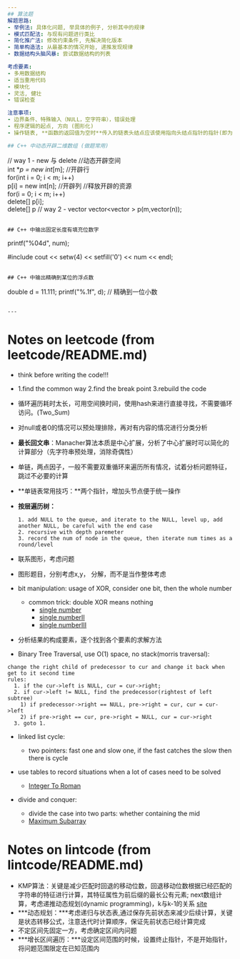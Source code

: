 ```yaml
---
## 算法题
解题思路:
- 举例法: 具体化问题, 举具体的例子, 分析其中的规律
- 模式匹配法: 与现有问题进行类比
- 简化推广法: 修改约束条件, 先解决简化版本
- 简单构造法: 从最基本的情况开始, 递推发现规律
- 数据结构头脑风暴: 尝试数据结构的列表

考虑要素:
- 多用数据结构
- 适当重用代码
- 模块化
- 灵活, 健壮
- 错误检查

注意事项:
- 边界条件、特殊输入（NULL，空字符串），错误处理
- 程序逻辑的起点, 方向 (图形化)
- 操作链表, **函数的返回值为空时**传入的链表头结点应该使用指向头结点指针的指针(即为头指针的地址`LinkNode** head`) \[或是使用头指针的引用`LinkNode*& head`],否则在头结点为空的时候,因为传值参数,不能插入成功. 若函数返回值为指针类型, 则直接使用头指针

## C++ 中动态开辟二维数组 (做题常用)
```
// way 1 - new 与 delete
    //动态开辟空间  
    int **p = new int*[m]; //开辟行  
    for(int i = 0; i < m; i++)  
        p[i] = new int[n]; //开辟列
     //释放开辟的资源  
    for(i = 0; i < m; i++)  
        delete[] p[i];  
    delete[] p
// way 2 - vector
    vector<vector<int> > p(m,vector<int>(n));            
```

## C++ 中输出固定长度有填充位数字
```
printf("%04d", num);

#include<iomanip>
cout << setw(4) << setfill('0') << num << endl;
```

## C++ 中输出精确到某位的浮点数
```
double d = 11.111;
printf("%.1f", d); // 精确到一位小数
```

--- 
```

# Notes on leetcode (from leetcode/README.md)
* think before writing the code!!!
  
* 1.find the common way 2.find the break point 3.rebuild the code
  
* 循环遍历耗时太长，可用空间换时间，使用hash来进行直接寻找，不需要循环访问。(Two_Sum)
  
* 对null或者0的情况可以预处理排除，再对有内容的情况进行分类分析
  
* **最长回文串**：Manacher算法本质是中心扩展，分析了中心扩展时可以简化的计算部分（先字符串预处理，消除奇偶性）
  
* 单链，两点因子，一般不需要双重循环来遍历所有情况，试着分析问题特征，跳过不必要的计算
  
* **单链表常用技巧：**两个指针，增加头节点便于统一操作
  
* **按层遍历树：**
  
  ``` 
  1. add NULL to the queue, and iterate to the NULL, level up, add another NULL, be careful with the end case
  2. recursive with depth paremeter 
  3. record the num of node in the queue, then iterate num times as a round/level
  ```

* 联系图形，考虑问题

* 图形题目，分别考虑x,y， 分解，而不是当作整体考虑

* bit manipulation: usage of XOR, consider one bit, then the whole number
  - common trick: double XOR means nothing 
	- [single number](./singleNumber.cc)
	- [single numberII](./singleNumberII.cc)
	- [single numberIII](./singleNumberIII.cc)

* 分析结果的构成要素，逐个找到各个要素的求解方法

* Binary Tree Traversal, use O(1) space, no stack(morris traversal):
```
change the right child of predecessor to cur and change it back when get to it second time
rules:
  1. if the cur->left is NULL, cur = cur->right;
  2. if cur->left != NULL, find the predecessor(rightest of left subtree) 
    1) if predecessor->right == NULL, pre->right = cur, cur = cur->left
    2) if pre->right == cur, pre->right = NULL, cur = cur->right
  3. goto 1.
```             

* linked list cycle: 
	- two pointers: fast one and slow one, if the fast catches the slow then there is cycle

* use tables to record situations when a lot of cases need to be solved
    - [Integer To Roman](./integerToRoman.cc)

* divide and conquer:
    - divide the case into two parts: whether containing the mid 
    -  [Maximum Subarray](./maximumSubarray.cc)

# Notes on lintcode (from lintcode/README.md)
* KMP算法：关键是减少匹配时回退的移动位数，回退移动位数根据已经匹配的字符串的特征进行计算，其特征属性为前后缀的最长公有元素; next数组计算，考虑递推动态规划(dynamic programming)，k与k-1的关系 [site](http://www.cnblogs.com/c-cloud/p/3224788.html)
* ***动态规划：***考虑递归与状态表,通过保存先前状态来减少后续计算，关键是状态转移公式，注意迭代时计算顺序，保证先前状态已经计算完成
* 不定区间先固定一方，考虑确定区间内问题
* ***增长区间遍历：***设定区间范围的时候，设置终止指针，不是开始指针，将问题范围限定在已知范围内    
